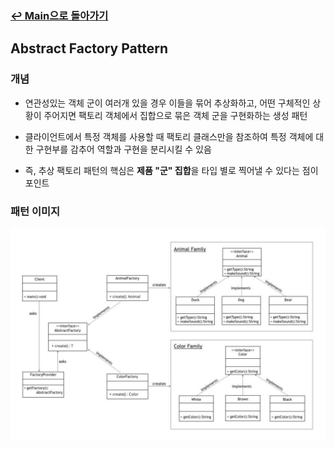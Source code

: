 ### [↩︎ Main으로 돌아가기](../../README.md)

## Abstract Factory Pattern

### 개념

- 연관성있는 객체 군이 여러개 있을 경우 이들을 묶어 추상화하고, 어떤 구체적인 상황이 주어지면 팩토리 객체에서 집합으로 묶은 객체 군을 구현화하는 생성 패턴

- 클라이언트에서 특정 객체를 사용할 때 팩토리 클래스만을 참조하여 특정 객체에 대한 구현부를 감추어 역할과 구현을 분리시킬 수 있음

- 즉, 추상 팩토리 패턴의 핵심은 **제품 "군" 집합**을 타입 별로 찍어낼 수 있다는 점이 포인트

### 패턴 이미지

<div align="center">
  <img src="../../image/abstract_factory.png">
</div>
